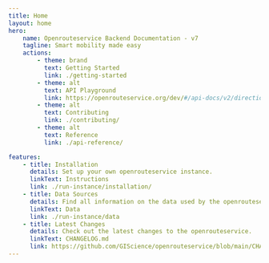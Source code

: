 ```yaml
---
title: Home
layout: home
hero:
    name: Openrouteservice Backend Documentation - v7
    tagline: Smart mobility made easy
    actions:
        - theme: brand
          text: Getting Started
          link: ./getting-started
        - theme: alt
          text: API Playground
          link: https://openrouteservice.org/dev/#/api-docs/v2/directions/{profile}/post
        - theme: alt
          text: Contributing
          link: ./contributing/
        - theme: alt
          text: Reference
          link: ./api-reference/

features:
    - title: Installation
      details: Set up your own openrouteservice instance.
      linkText: Instructions
      link: ./run-instance/installation/
    - title: Data Sources
      details: Find all information on the data used by the openrouteservice here.
      linkText: Data
      link: ./run-instance/data
    - title: Latest Changes
      details: Check out the latest changes to the openrouteservice.
      linkText: CHANGELOG.md
      link: https://github.com/GIScience/openrouteservice/blob/main/CHANGELOG.md
---
```

